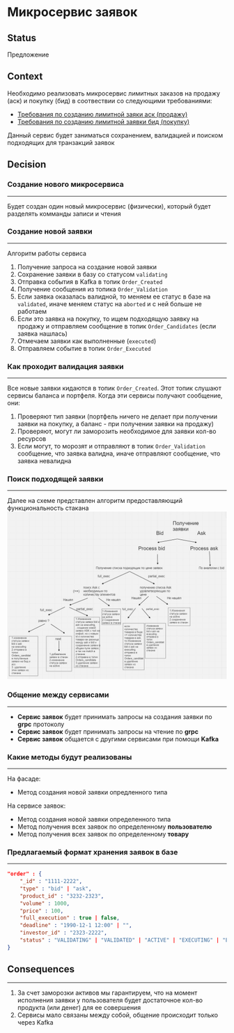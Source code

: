 # Микросервис заявок

## Status

Предложение

## Context

Необходимо реализовать микросервис лимитных заказов на продажу (аск) и покупку (бид) в соотвествии со  следующими требованиями:
+ [Требования по созданию лимитной заяки аск (продажу)](https://docs.google.com/document/d/1e60-ou9c1p_JRWwZ613XFqYKoPQC-Yh2iyGsChzqrhU/edit?pli=1#)
+ [Требования по созданию лимитной заявки бид (покупку)](https://docs.google.com/document/d/1ZkI4wA1G_JldqxuCtSxJlWan9AYKG8fxNPMfGt1NUOU/edit#heading=h.erirw953pvj1)

Данный сервис будет заниматься сохранением, валидацией и поиском подходящих для транзакций заявок

## Decision

### <b>Создание нового микросервиса</b>
---
Будет создан один новый микросервис (физически), который будет разделять комманды записи и чтения

### <b>Создание новой заявки</b>
---
Алгоритм работы сервиса
1. Получение запроса на создание новой заявки
2. Сохранение заявки в базу со статусом `validating`
3. Отправка события в Kafka в топик `Order_Created`
4. Получение сообщения из топика `Order_Validation`
5. Если заявка оказалась валидной, то меняем ее статус в базе на `validated`, иначе меняем статус на `aborted` и с ней больше не работаем
6. Если это заявка на покупку, то ищем подходящую заявку на продажу и отправляем сообщение в топик `Order_Candidates` (если заявка нашлась)
7. Отмечаем заявки как выполненные (`executed`)
8. Отправляем событие в топик `Order_Executed`

### <b>Как проходит валидация заявки</b>
---
Все новые заявки кидаются в топик `Order_Created`. Этот топик слушают сервисы баланса и портфеля. Когда эти сервисы получают сообщение, они:
1. Проверяют тип заявки (портфель ничего не делает при получении заявки на покупку, а баланс - при получении заявки на продажу)
2. Проверяют, могут ли заморозить необходимое для заявки кол-во ресурсов
3. Если могут, то морозят и отправляют в топик `Order_Validation` сообщение, что заявка валидна, иначе отправляют сообщение, что заявка невалидна


### <b>Поиск подходящей заявки</b>
---
Далее на схеме представлен алгоритм предоставляющий функциональность стакана
![birzha depthmarket Reference](../images/depthmarket_scheme.jpg)


### <b>Общение между сервисами</b>
---
+ <b>Сервис заявок</b> будет принимать запросы на создания заявки по <b>grpc</b> протоколу
+ <b>Сервис заявок</b> будет принимать запросы на чтение по <b>grpc</b>
+ <b>Сервис заявок</b> общается с другими сервисами при помощи <b>Kafka</b>

### <b>Какие методы будут реализованы</b>
---
На фасаде:  
+ Метод создания новой заявки опредленного типа  

На сервисе заявок:
+ Метод создания новой завяки определенного типа
+ Метод получения всех заявок по определенному <b>пользователю</b>
+ Метод получения всех заявок по определенному <b>товару</b>



### <b>Предлагаемый формат хранения заявок в базе</b>
---
```json
"order" : {
    "_id" : "1111-2222",
    "type" : "bid" | "ask",
    "product_id" : "3232-2323",
    "volume" : 1000,
    "price" : 100,
    "full_execution" : true | false,
    "deadline" : "1990-12-1 12:00" | "",
    "investor_id" : "2323-2222",
    "status" : "VALIDATING" | "VALIDATED" | "ACTIVE" | "EXECUTING" | "EXECUTED" | "ABORTED"
}
```

## Consequences
---
1. За счет заморозки активов мы гарантируем, что на момент исполнения заявки у пользователя будет достаточное кол-во продукта (или денег) для ее совершения
2. Сервисы мало связаны между собой, общение происходит только через Kafka